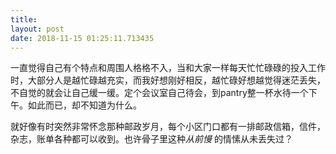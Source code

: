 ```yaml
---
title: 
layout: post
date: 2018-11-15 01:25:11.713435
---
```


一直觉得自己有个特点和周围人格格不入，当和大家一样每天忙忙碌碌的投入工作时，大部分人是越忙碌越充实，而我好想刚好相反，越忙碌好想越觉得迷茫丢失，不自觉的就会让自己缓一缓。定个会议室自己待会，到pantry整一杯水待一个下午。如此而已，却不知道为什么。

就好像有时突然非常怀念那种邮政岁月，每个小区门口都有一排邮政信箱，信件，杂志，账单各种都可以收到。也许骨子里这种*从前慢* 的情愫从未丢失过？